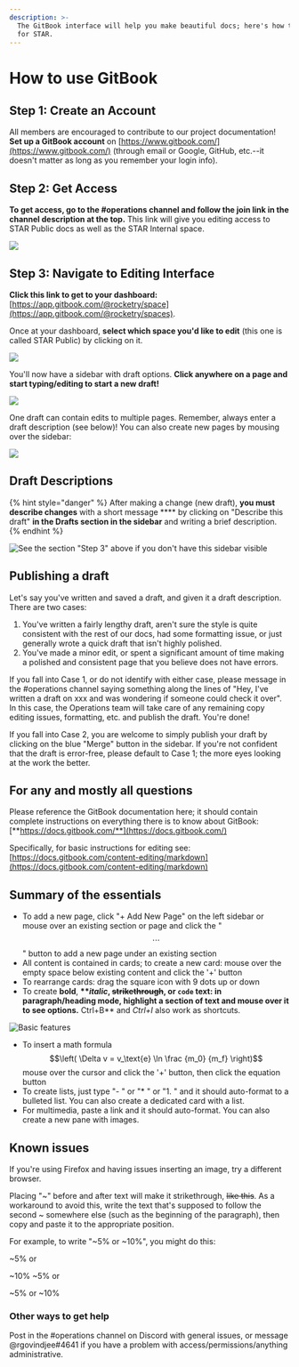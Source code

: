 ```yaml
---
description: >-
  The GitBook interface will help you make beautiful docs; here's how to use it
  for STAR.
---
```


# How to use GitBook

## Step 1: Create an Account

All members are encouraged to contribute to our project documentation! \
**Set up a GitBook account** on [https://www.gitbook.com/](https://www.gitbook.com/) (through email or Google, GitHub, etc.--it doesn't matter as long as you remember your login info).

## Step 2: Get Access

**To get access, go to the #operations channel and follow the join link in the channel description at the top.** This link will give you editing access to STAR Public docs as well as the STAR Internal space.

![](.gitbook/assets/redacted\_join\_link.png)

## Step 3: Navigate to Editing Interface

**Click this link to get to your dashboard:** [https://app.gitbook.com/@rocketry/space](https://app.gitbook.com/@rocketry/spaces).

Once at your dashboard, **select which space you'd like to edit** (this one is called STAR Public) by clicking on it.

![](<.gitbook/assets/image (95).png>)

You'll now have a sidebar with draft options. **Click anywhere on a page and start typing/editing to start a new draft!**

![](<.gitbook/assets/image (96).png>)

One draft can contain edits to multiple pages. Remember, always enter a draft description (see below)! You can also create new pages by mousing over the sidebar:&#x20;

![](.gitbook/assets/cropped\_gitbook\_edit.png)

## Draft Descriptions

{% hint style="danger" %}
After making a change (new draft), **you must describe changes** with a short message **** by clicking on "Describe this draft" **in the Drafts section in the sidebar** and writing a brief description.
{% endhint %}

![See the section "Step 3" above if you don't have this sidebar visible](.gitbook/assets/drafts.PNG)

## Publishing a draft

Let's say you've written and saved a draft, and given it a draft description. There are two cases:

1. You've written a fairly lengthy draft, aren't sure the style is quite consistent with the rest of our docs, had some formatting issue, or just generally wrote a quick draft that isn't highly polished.
2. You've made a minor edit, or spent a significant amount of time making a polished and consistent page that you believe does not have errors.

If you fall into Case 1, or do not identify with either case, please message in the #operations channel saying something along the lines of "Hey, I've written a draft on xxx and was wondering if someone could check it over". In this case, the Operations team will take care of any remaining copy editing issues, formatting, etc. and publish the draft. You're done!

If you fall into Case 2, you are welcome to simply publish your draft by clicking on the blue "Merge" button in the sidebar. If you're not confident that the draft is error-free, please default to Case 1; the more eyes looking at the work the better.

## For any and mostly all questions

Please reference the GitBook documentation here; it should contain complete instructions on everything there is to know about GitBook: [**https://docs.gitbook.com/**](https://docs.gitbook.com/)

Specifically, for basic instructions for editing see: [https://docs.gitbook.com/content-editing/markdown](https://docs.gitbook.com/content-editing/markdown)

## Summary of the essentials

* To add a new page, click "+ Add New Page" on the left sidebar or mouse over an existing section or page and click the " $$\cdots$$ " button to add a new page under an existing section
* All content is contained in cards; to create a new card: mouse over the empty space below existing content and click the '+' button
* To rearrange cards: drag the square icon with 9 dots up or down
* To create **bold**, **\*\***_**italic**_**, **~~**strikethrough**~~**, or `code` text: in paragraph/heading mode, highlight a section of text and mouse over it to see options.** Ctrl+B\*\* and _Ctrl+I_ also work as shortcuts. &#x20;

![Basic features](<.gitbook/assets/formatting (1).png>)

* To insert a math formula $$\left( \Delta v = v_\text{e} \ln \frac {m_0} {m_f} \right)$$ mouse over the cursor and click the '+' button, then click the equation button
* To create lists, just type "- " or "\* " or "1. " and it should auto-format to a bulleted list. You can also create a dedicated card with a list.
* For multimedia, paste a link and it should auto-format. You can also create a new pane with images.

## Known issues

If you're using Firefox and having issues inserting an image, try a different browser.

Placing "\~" before and after text will make it strikethrough, ~~like this~~. As a workaround to avoid this, write the text that's supposed to follow the second \~ somewhere else (such as the beginning of the paragraph), then copy and paste it to the appropriate position.

For example, to write "\~5% or \~10%", you might do this:

\~5% or

\~10% \~5% or

\~5% or \~10%

### Other ways to get help

Post in the #operations channel on Discord with general issues, or message @rgovindjee#4641 if you have a problem with access/permissions/anything administrative.
